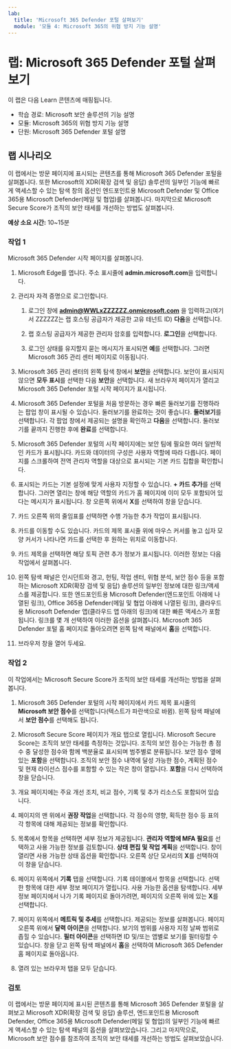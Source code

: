 ```yaml
---
lab:
  title: 'Microsoft 365 Defender 포털 살펴보기'
  module: '모듈 4: Microsoft 365의 위협 방지 기능 설명'
---
```



# <a name="lab-explore-the-microsoft-365-defender-portal"></a>랩: Microsoft 365 Defender 포털 살펴보기

이 랩은 다음 Learn 콘텐츠에 매핑됩니다.

- 학습 경로: Microsoft 보안 솔루션의 기능 설명
- 모듈: Microsoft 365의 위협 방지 기능 설명
- 단원: Microsoft 365 Defender 포털 설명

## <a name="lab-scenario"></a>랩 시나리오

이 랩에서는 방문 페이지에 표시되는 콘텐츠를 통해 Microsoft 365 Defender 포털을 살펴봅니다. 또한 Microsoft의 XDR(확장 검색 및 응답) 솔루션의 일부인 기능에 빠르게 액세스할 수 있는 탐색 창의 옵션인 엔드포인트용 Microsoft Defender 및 Office 365용 Microsoft Defender(메일 및 협업)를 살펴봅니다.  마지막으로 Microsoft Secure Score가 조직의 보안 태세를 개선하는 방법도 살펴봅니다.

**예상 소요 시간:** 10~15분

### <a name="task-1"></a>작업 1

Microsoft 365 Defender 시작 페이지를 살펴봅니다.

1. Microsoft Edge를 엽니다. 주소 표시줄에 **admin.microsoft.com**을 입력합니다.

1. 관리자 자격 증명으로 로그인합니다.
    1. 로그인 창에 **admin@WWLxZZZZZZ.onmicrosoft.com** 을 입력하고(여기서 ZZZZZZ는 랩 호스팅 공급자가 제공한 고유 테넌트 ID) **다음**을 선택합니다.

    1. 랩 호스팅 공급자가 제공한 관리자 암호를 입력합니다. **로그인**을 선택합니다.
    1. 로그인 상태를 유지할지 묻는 메시지가 표시되면 **예**를 선택합니다. 그러면 Microsoft 365 관리 센터 페이지로 이동됩니다.

1. Microsoft 365 관리 센터의 왼쪽 탐색 창에서 **보안**을 선택합니다.  보안이 표시되지 않으면 **모두 표시**를 선택한 다음 **보안**을 선택합니다.  새 브라우저 페이지가 열리고 Microsoft 365 Defender 포털 시작 페이지가 표시됩니다.  

1. Microsoft 365 Defender 포털을 처음 방문하는 경우 빠른 둘러보기를 진행하라는 팝업 창이 표시될 수 있습니다.  둘러보기를 완료하는 것이 좋습니다.  **둘러보기**를 선택합니다.  각 팝업 창에서 제공되는 설명을 확인하고 **다음**을 선택합니다. 둘러보기를 끝까지 진행한 후에 **완료**를 선택합니다.

1. Microsoft 365 Defender 포털의 시작 페이지에는 보안 팀에 필요한 여러 일반적인 카드가 표시됩니다. 카드와 데이터의 구성은 사용자 역할에 따라 다릅니다. 페이지를 스크롤하여 전역 관리자 역할을 대상으로 표시되는 기본 카드 집합을 확인합니다.

1. 표시되는 카드는 기본 설정에 맞게 사용자 지정할 수 있습니다.  **+ 카드 추가**를 선택합니다. 그러면 열리는 창에 해당 역할의 카드가 홈 페이지에 이미 모두 포함되어 있다는 메시지가 표시됩니다.  창 오른쪽 위에서 **X**를 선택하여 창을 닫습니다.

1. 카드 오른쪽 위의 줄임표를 선택하면 수행 가능한 추가 작업이 표시됩니다.  

1. 카드를 이동할 수도 있습니다. 카드의 제목 표시줄 위에 마우스 커서를 놓고 십자 모양 커서가 나타나면 카드를 선택한 후 원하는 위치로 이동합니다.

1. 카드 제목을 선택하면 해당 토픽 관련 추가 정보가 표시됩니다. 이러한 정보는 다음 작업에서 살펴봅니다.

1. 왼쪽 탐색 패널은 인시던트와 경고, 헌팅, 작업 센터, 위협 분석, 보안 점수 등을 포함하는 Microsoft XDR(확장 검색 및 응답) 솔루션의 일부인 정보에 대한 링크/액세스를 제공합니다.  또한 엔드포인트용 Microsoft Defender(엔드포인트 아래에 나열된 링크), Office 365용 Defender(메일 및 협업 아래에 나열된 링크), 클라우드용 Microsoft Defender 앱(클라우드 앱 아래의 링크)에 대한 빠른 액세스가 포함됩니다.  링크를 몇 개 선택하여 이러한 옵션을 살펴봅니다.   Microsoft 365 Defender 포털 홈 페이지로 돌아오려면 왼쪽 탐색 패널에서 **홈**을 선택합니다.

1. 브라우저 창을 열어 두세요.

### <a name="task-2"></a>작업 2

이 작업에서는 Microsoft Secure Score가 조직의 보안 태세를 개선하는 방법을 살펴봅니다.

1. Microsoft 365 Defender 포털의 시작 페이지에서 카드 제목 표시줄의 **Microsoft 보안 점수**를 선택합니다(텍스트가 파란색으로 바뀜).  왼쪽 탐색 패널에서 **보안 점수**를 선택해도 됩니다.

1. Microsoft Secure Score 페이지가 개요 탭으로 열립니다. Microsoft Secure Score는 조직의 보안 태세를 측정하는 것입니다. 조직의 보안 점수는 가능한 총 점수 중 달성한 점수와 함께 백분율로 표시되며 범주별로 분류됩니다. 보안 점수 옆에 있는 **포함**을 선택합니다.  조직의 보안 점수 내역에 달성 가능한 점수, 계획된 점수 및 현재 라이선스 점수를 포함할 수 있는 작은 창이 열립니다.  **포함**을 다시 선택하여 창을 닫습니다.

1. 개요 페이지에는 주요 개선 조치, 비교 점수, 기록 및 추가 리소스도 포함되어 있습니다.

1. 페이지의 맨 위에서 **권장 작업**을 선택합니다.  각 점수의 영향, 획득한 점수 등 표의 각 항목에 대해 제공되는 정보를 확인합니다.  

1. 목록에서 항목을 선택하면 세부 정보가 제공됩니다.  **관리자 역할에 MFA 필요**를 선택하고 사용 가능한 정보를 검토합니다.  **상태 편집 및 작업 계획**을 선택합니다.  창이 열리면 사용 가능한 상태 옵션을 확인합니다. 오른쪽 상단 모서리의 **X**를 선택하여 이 창을 닫습니다.

1. 페이지 위쪽에서 **기록** 탭을 선택합니다. 기록 테이블에서 항목을 선택합니다.  선택한 항목에 대한 세부 정보 페이지가 열립니다.  사용 가능한 옵션을 탐색합니다.  세부 정보 페이지에서 나가 기록 페이지로 돌아가려면, 페이지의 오른쪽 위에 있는 **X**를 선택합니다.

1. 페이지 위쪽에서 **메트릭 및 추세**를 선택합니다.  제공되는 정보를 살펴봅니다.  페이지 오른쪽 위에서 **달력 아이콘**을 선택합니다.  보기의 범위를 사용자 지정 날짜 범위로 좁힐 수 있습니다.  **필터 아이콘**을 선택하면 ID 및/또는 앱별로 보기를 필터링할 수 있습니다.  창을 닫고 왼쪽 탐색 패널에서 **홈**을 선택하여 Microsoft 365 Defender 홈 페이지로 돌아옵니다.

1. 열려 있는 브라우저 탭을 모두 닫습니다.

### <a name="review"></a>검토

이 랩에서는 방문 페이지에 표시된 콘텐츠를 통해 Microsoft 365 Defender 포털을 살펴보고 Microsoft XDR(확장 검색 및 응답) 솔루션, 엔드포인트용 Microsoft Defender, Office 365용 Microsoft Defender(메일 및 협업)의 일부인 기능에 빠르게 액세스할 수 있는 탐색 패널의 옵션을 살펴보았습니다.  그리고 마지막으로, Microsoft 보안 점수를 참조하여 조직의 보안 태세를 개선하는 방법도 살펴보았습니다.
